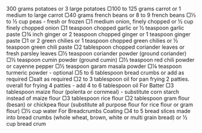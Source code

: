 300 grams potatoes or 3 large potatoes
▢100 to 125 grams carrot or 1 medium to large carrot
▢40 grams french beans or 8 to 9 french beans
▢⅓ to ½ cup peas - fresh or frozen
▢1 medium onion, finely chopped or ½ cup finely chopped onion
▢1 teaspoon chopped garlic or ½ teaspoon garlic paste
▢¾ inch ginger or 2 teaspoon chopped ginger or 1 teaspoon ginger paste
▢1 or 2 green chilies or 1 teaspoon chopped green chilies or ½ teaspoon green chili paste
▢2 tablespoon chopped coriander leaves or fresh parsley leaves
▢½ teaspoon coriander powder (ground coriander)
▢½ teaspoon cumin powder (ground cumin)
▢½ teaspoon red chili powder or cayenne pepper
▢½ teaspoon garam masala powder
▢⅛ teaspoon turmeric powder - optional
▢5 to 6 tablespoon bread crumbs or add as required
▢salt as required
▢2 to 3 tablespoon oil for pan frying 2 patties. overall for frying 4 patties - add 4 to 6 tablespoon oil
For Batter
▢3 tablespoon maize flour (polenta or cornmeal) - substitute corn starch instead of maize flour
▢3 tablespoon rice flour
▢2 tablespoon gram flour (besan) or chickpea flour (substitute all purpose flour for rice flour or gram flour)
▢½ cup water
For Breadcrumbs Coating
▢4 to 5 bread slices made into bread crumbs (whole wheat, brown, white or multi grain bread) or ½ cup bread crum
